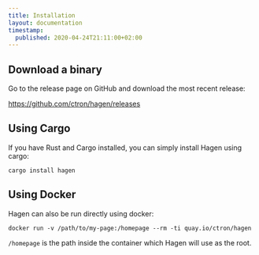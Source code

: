 ```yaml
---
title: Installation
layout: documentation
timestamp:
  published: 2020-04-24T21:11:00+02:00
---
```


## Download a binary

Go to the release page on GitHub and download the most recent release:

<div class="px-3 my-3">
<a href="https://github.com/ctron/hagen/releases">https://github.com/ctron/hagen/releases</a>
</div>

## Using Cargo

If you have Rust and Cargo installed, you can simply install Hagen using cargo:

    cargo install hagen

## Using Docker

Hagen can also be run directly using docker:

    docker run -v /path/to/my-page:/homepage --rm -ti quay.io/ctron/hagen

`/homepage` is the path inside the container which Hagen will
use as the root.
